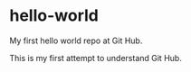 # hello-world
My first hello world repo at Git Hub.

This is my first attempt to understand Git Hub.
